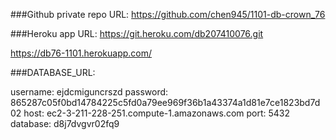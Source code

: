 ###Github private repo URL: 
https://github.com/chen945/1101-db-crown_76


###Heroku app URL:
https://git.heroku.com/db207410076.git

https://db76-1101.herokuapp.com/

###DATABASE_URL:

username: ejdcmiguncrszd
password: 865287c05f0bd14784225c5fd0a79ee969f36b1a43374a1d81e7ce1823bd7d02
host: ec2-3-211-228-251.compute-1.amazonaws.com
port: 5432
database: d8j7dvgvr02fq9